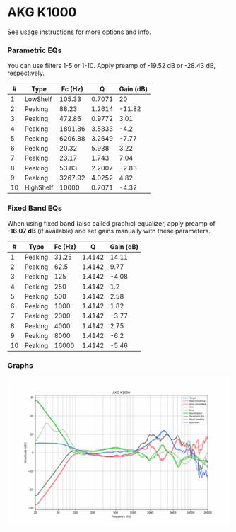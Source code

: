 # AKG K1000
See [usage instructions](https://github.com/jaakkopasanen/AutoEq#usage) for more options and info.

### Parametric EQs
You can use filters 1-5 or 1-10. Apply preamp of -19.52 dB or -28.43 dB, respectively.

|   # | Type      |   Fc (Hz) |      Q |   Gain (dB) |
|-----|-----------|-----------|--------|-------------|
|   1 | LowShelf  |    105.33 | 0.7071 |       20    |
|   2 | Peaking   |     88.23 | 1.2614 |      -11.82 |
|   3 | Peaking   |    472.86 | 0.9772 |        3.01 |
|   4 | Peaking   |   1891.86 | 3.5833 |       -4.2  |
|   5 | Peaking   |   6206.88 | 3.2649 |       -7.77 |
|   6 | Peaking   |     20.32 | 5.938  |        3.22 |
|   7 | Peaking   |     23.17 | 1.743  |        7.04 |
|   8 | Peaking   |     53.83 | 2.2007 |       -2.83 |
|   9 | Peaking   |   3267.92 | 4.0252 |        4.82 |
|  10 | HighShelf |  10000    | 0.7071 |       -4.32 |

### Fixed Band EQs
When using fixed band (also called graphic) equalizer, apply preamp of **-16.07 dB** (if available) and set gains manually with these parameters.

|   # | Type    |   Fc (Hz) |      Q |   Gain (dB) |
|-----|---------|-----------|--------|-------------|
|   1 | Peaking |     31.25 | 1.4142 |       14.11 |
|   2 | Peaking |     62.5  | 1.4142 |        9.77 |
|   3 | Peaking |    125    | 1.4142 |       -4.08 |
|   4 | Peaking |    250    | 1.4142 |        1.2  |
|   5 | Peaking |    500    | 1.4142 |        2.58 |
|   6 | Peaking |   1000    | 1.4142 |        1.82 |
|   7 | Peaking |   2000    | 1.4142 |       -3.77 |
|   8 | Peaking |   4000    | 1.4142 |        2.75 |
|   9 | Peaking |   8000    | 1.4142 |       -6.2  |
|  10 | Peaking |  16000    | 1.4142 |       -5.46 |

### Graphs
![](./AKG%20K1000.png)
